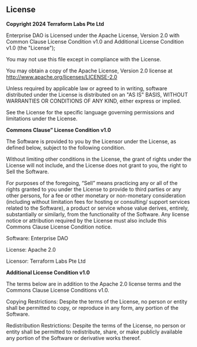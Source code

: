 ## License

**Copyright 2024 Terraform Labs Pte Ltd**


Enterprise DAO is Licensed under the Apache License, Version 2.0 with Common Clause License Condition v1.0 and Additional License Condition v1.0 (the "License");


You may not use this file except in compliance with the License.


You may obtain a copy of the Apache License, Version 2.0 license at http://www.apache.org/licenses/LICENSE-2.0


Unless required by applicable law or agreed to in writing, software distributed under the License is distributed on an "AS IS" BASIS, WITHOUT WARRANTIES OR CONDITIONS OF ANY KIND, either express or implied.


See the License for the specific language governing permissions and limitations under the License.


**Commons Clause” License Condition v1.0**

The Software is provided to you by the Licensor under the License, as defined below, subject to the following condition.


Without limiting other conditions in the License, the grant of rights under the License will not include, and the License does not grant to you, the right to Sell the Software.


For purposes of the foregoing, “Sell” means practicing any or all of the rights granted to you under the License to provide to third parties or any other persons, for a fee or other monetary or non-monetary consideration (including without limitation fees for hosting or consulting/ support services related to the Software), a product or service whose value derives, entirely, substantially or similarly, from the functionality of the Software. Any license notice or attribution required by the License must also include this Commons Clause License Condition notice.


Software: Enterprise DAO


License: Apache 2.0 


Licensor: Terraform Labs Pte Ltd 


**Additional License Condition v1.0**


The terms below are in addition to the Apache 2.0 license terms and the Commons Clause License Conditions v1.0. 


Copying Restrictions:
Despite the terms of the License, no person or entity shall be permitted to copy, or reproduce in any form, any portion of the Software.


Redistribution Restrictions:
Despite the terms of the License, no person or entity shall be permitted to redistribute, share, or make publicly available any portion of the Software or derivative works thereof.
